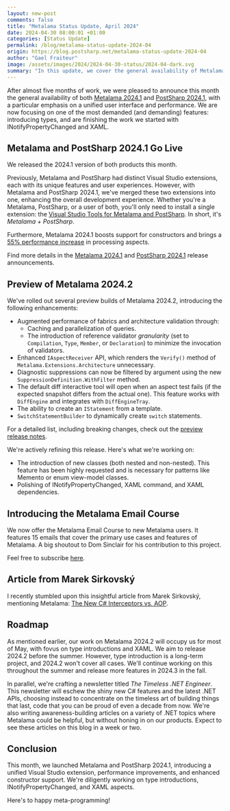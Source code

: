 ```yaml
---
layout: new-post
comments: false
title: "Metalama Status Update, April 2024"
date: 2024-04-30 08:00:01 +01:00
categories: [Status Update]
permalink: /blog/metalama-status-update-2024-04
origin: https://blog.postsharp.net/metalama-status-update-2024-04
author: "Gael Fraiteur"
image: /assets/images/2024/2024-04-30-status/2024-04-dark.svg
summary: "In this update, we cover the general availability of Metalama 2024.1 and PostSharp 2024.1, the release of Metalama 2024.2 preview builds, the introduction of the Metalama Email Course, and our roadmap for the coming months."
---
```


After almost five months of work, we were pleased to announce this month the general availability of both [Metalama 2024.1](https://metalama.net/blog/metalama-2024-1-ga) and [PostSharp 2024.1](/blog/postsharp-2024-1-ga), with a particular emphasis on a unified user interface and performance. We are now focusing on one of the most demanded (and demanding) features: introducing types, and are finishing the work we started with INotifyPropertyChanged and XAML.

## Metalama and PostSharp 2024.1 Go Live

We released the 2024.1 version of both products this month.

Previously, Metalama and PostSharp had distinct Visual Studio extensions, each with its unique features and user experiences. However, with Metalama and PostSharp 2024.1, we've merged these two extensions into one, enhancing the overall development experience. Whether you're a Metalama, PostSharp, or a user of both, you'll only need to install a single extension: the [Visual Studio Tools for Metalama and PostSharp](https://marketplace.visualstudio.com/items?itemName=PostSharpTechnologies.PostSharp). In short, it's _Metalama + PostSharp_.

Furthermore, Metalama 2024.1 boosts support for constructors and brings a [55% performance increase](https://metalama.net/blog/metalama-2024-1-performance) in processing aspects.

Find more details in the [Metalama 2024.1](https://metalama.net/blog/metalama-2024-1-ga) and [PostSharp 2024.1](/blog/postsharp-2024-1-ga) release announcements.

## Preview of Metalama 2024.2

We've rolled out several preview builds of Metalama 2024.2, introducing the following enhancements:

* Augmented performance of fabrics and architecture validation through:
    * Caching and parallelization of queries.
    * The introduction of reference validator _granularity_ (set to `Compilation`, `Type`, `Member`, or `Declaration`) to minimize the invocation of validators.
* Enhanced `IAspectReceiver` API, which renders the `Verify()` method of `Metalama.Extensions.Architecture` unnecessary.
* Diagnostic suppressions can now be filtered by argument using the new `SuppressionDefinition.WithFilter` method.
* The default diff interactive tool will open when an aspect test fails (if the expected snapshot differs from the actual one). This feature works with `DiffEngine` and integrates with `DiffEngineTray`.
* The ability to create an `IStatement` from a template.
* `SwitchStatementBuilder` to dynamically create `switch` statements.

For a detailed list, including breaking changes, check out the [preview release notes](https://doc.metalama.net/conceptual/release-notes/release-notes-2024-2).

We're actively refining this release. Here's what we're working on:
- The introduction of new classes (both nested and non-nested). This feature has been highly requested and is necessary for patterns like Memento or enum view-model classes.
- Polishing of INotifyPropertyChanged, XAML command, and XAML dependencies.

## Introducing the Metalama Email Course

We now offer the Metalama Email Course to new Metalama users. It features 15 emails that cover the primary use cases and features of Metalama. A big shoutout to Dom Sinclair for his contribution to this project.

Feel free to subscribe [here](https://newsletter.postsharp.net/all).

## Article from Marek Sirkovský

I recently stumbled upon this insightful article from Marek Sirkovský, mentioning Metalama: [The New C# Interceptors vs. AOP](https://mareks-082.medium.com/the-new-c-interceptors-vs-aop-dcbc0d2151a4).

## Roadmap

As mentioned earlier, our work on Metalama 2024.2 will occupy us for most of May, with fovus on type introductions and XAML. We aim to release 2024.2 before the summer. However, type introduction is a long-term project, and 2024.2 won't cover all cases. We'll continue working on this throughout the summer and release more features in 2024.3 in the fall.

In parallel, we're crafting a newsletter titled _The Timeless .NET Engineer_. This newsletter will eschew the shiny new C# features and the latest .NET APIs, choosing instead to concentrate on the timeless art of building things that last, code that you can be proud of even a decade from now. We're also writing awareness-building articles on a variety of .NET topics where Metalama could be helpful, but without honing in on our products. Expect to see these articles on this blog in a week or two.

## Conclusion

This month, we launched Metalama and PostSharp 2024.1, introducing a unified Visual Studio extension, performance improvements, and enhanced constructor support. We're diligently working on type introductions, INotifyPropertyChanged, and XAML aspects.

Here's to happy meta-programming!
